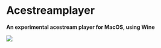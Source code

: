 # Acestreamplayer

**An experimental acestream player for MacOS, using Wine**

![](https://files.teunstrik.com/screenshot-acestreamplayer-fullscreen.png)
